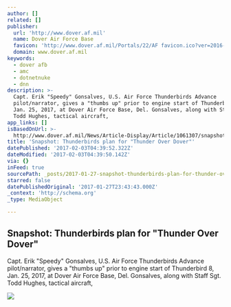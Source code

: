 ```yaml
---
author: []
related: []
publisher:
  url: 'http://www.dover.af.mil'
  name: Dover Air Force Base
  favicon: 'http://www.dover.af.mil/Portals/22/AF favicon.ico?ver=2016-06-06-161927-207'
  domain: www.dover.af.mil
keywords:
  - dover afb
  - amc
  - dotnetnuke
  - dnn
description: >-
  Capt. Erik "Speedy" Gonsalves, U.S. Air Force Thunderbirds Advance
  pilot/narrator, gives a "thumbs up" prior to engine start of Thunderbird 8,
  Jan. 25, 2017, at Dover Air Force Base, Del. Gonsalves, along with Staff Sgt.
  Todd Hughes, tactical aircraft,
app_links: []
isBasedOnUrl: >-
  http://www.dover.af.mil/News/Article-Display/Article/1061307/snapshot-thunderbirds-plan-for-thunder-over-dover
title: 'Snapshot: Thunderbirds plan for "Thunder Over Dover"'
datePublished: '2017-02-03T04:39:52.322Z'
dateModified: '2017-02-03T04:39:50.142Z'
via: {}
inFeed: true
sourcePath: _posts/2017-01-27-snapshot-thunderbirds-plan-for-thunder-over-dover.md
starred: false
datePublishedOriginal: '2017-01-27T23:43:43.000Z'
_context: 'http://schema.org'
_type: MediaObject

---
```

<article style=""><h1>Snapshot: Thunderbirds plan for "Thunder Over Dover"</h1><p>Capt. Erik "Speedy" Gonsalves, U.S. Air Force Thunderbirds Advance pilot/narrator, gives a "thumbs up" prior to engine start of Thunderbird 8, Jan. 25, 2017, at Dover Air Force Base, Del. Gonsalves, along with Staff Sgt. Todd Hughes, tactical aircraft,</p><img src="https://media.defense.gov/2017/Jan/26/2001691078/670/394/0/170125-F-BO262-1057.JPG" /></article>